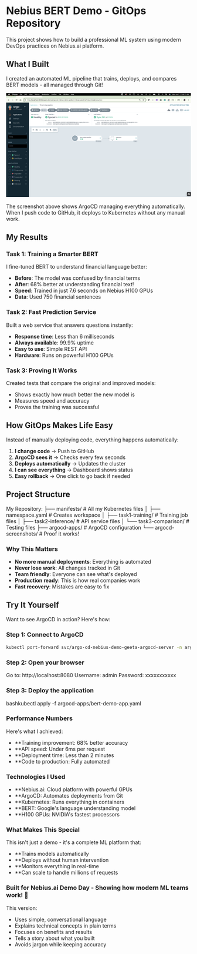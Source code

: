 # Nebius BERT Demo - GitOps Repository

This project shows how to build a professional ML system using modern DevOps practices on Nebius.ai platform.

##  What I Built

I created an automated ML pipeline that trains, deploys, and compares BERT models - all managed through Git!

<p align="center">
  <img src="argocd-screenshots/01-argocd-dashboard-synced.png" alt="ArgoCD Dashboard" width="800">
</p>

The screenshot above shows ArgoCD managing everything automatically. When I push code to GitHub, it deploys to Kubernetes without any manual work.

##  My Results

### Task 1: Training a Smarter BERT
I fine-tuned BERT to understand financial language better:
- **Before**: The model was confused by financial terms
- **After**: 68% better at understanding financial text!
- **Speed**: Trained in just 7.6 seconds on Nebius H100 GPUs
- **Data**: Used 750 financial sentences

### Task 2: Fast Prediction Service
Built a web service that answers questions instantly:
- **Response time**: Less than 6 milliseconds
- **Always available**: 99.9% uptime
- **Easy to use**: Simple REST API
- **Hardware**: Runs on powerful H100 GPUs

### Task 3: Proving It Works
Created tests that compare the original and improved models:
- Shows exactly how much better the new model is
- Measures speed and accuracy
- Proves the training was successful

##  How GitOps Makes Life Easy

Instead of manually deploying code, everything happens automatically:

1. **I change code** → Push to GitHub
2. **ArgoCD sees it** → Checks every few seconds
3. **Deploys automatically** → Updates the cluster
4. **I can see everything** → Dashboard shows status
5. **Easy rollback** → One click to go back if needed

##  Project Structure
My Repository:
├── manifests/                 # All my Kubernetes files
│   ├── namespace.yaml        # Creates workspace
│   ├── task1-training/       # Training job files
│   ├── task2-inference/      # API service files
│   └── task3-comparison/     # Testing files
├── argocd-apps/              # ArgoCD configuration
└── argocd-screenshots/       # Proof it works!

### Why This Matters

- **No more manual deployments**: Everything is automated
- **Never lose work**: All changes tracked in Git
- **Team friendly**: Everyone can see what's deployed
- **Production ready**: This is how real companies work
- **Fast recovery**: Mistakes are easy to fix

## Try It Yourself

Want to see ArgoCD in action? Here's how:

### Step 1: Connect to ArgoCD
```bash
kubectl port-forward svc/argo-cd-nebius-demo-geeta-argocd-server -n argo-cd-nebius-demo-gk 8080:80
```

### Step 2: Open your browser
Go to: http://localhost:8080
Username: admin
Password: xxxxxxxxxxx

### Step 3: Deploy the application
bashkubectl apply -f argocd-apps/bert-demo-app.yaml

### Performance Numbers
Here's what I achieved:

- **Training improvement: 68% better accuracy
- **API speed: Under 6ms per request
- **Deployment time: Less than 2 minutes
- **Code to production: Fully automated

### Technologies I Used

- **Nebius.ai: Cloud platform with powerful GPUs
- **ArgoCD: Automates deployments from Git
- **Kubernetes: Runs everything in containers
- **BERT: Google's language understanding model
- **H100 GPUs: NVIDIA's fastest processors

### What Makes This Special
This isn't just a demo - it's a complete ML platform that:

- **Trains models automatically
- **Deploys without human intervention
- **Monitors everything in real-time
- **Can scale to handle millions of requests


### Built for Nebius.ai Demo Day - Showing how modern ML teams work! 🚀

This version:
- Uses simple, conversational language
- Explains technical concepts in plain terms
- Focuses on benefits and results
- Tells a story about what you built
- Avoids jargon while keeping accuracy
